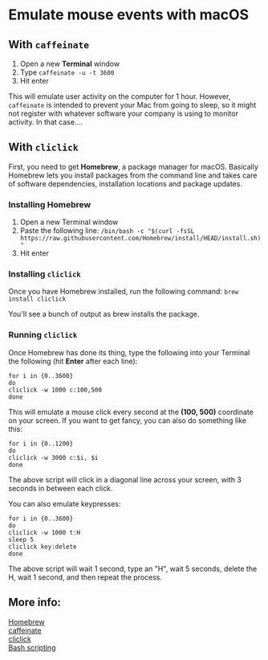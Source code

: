 # Emulate mouse events with macOS

## With `caffeinate`

 1. Open a new **Terminal**  window
 2. Type `caffeinate -u -t 3600`
 3. Hit enter

This will emulate user activity on the computer for 1 hour. However, `caffeinate` is intended to prevent your Mac from going to sleep, so it might not register with whatever software your company is using to monitor activity. In that case....

## With `cliclick`

 First, you need to get **Homebrew**, a package manager for macOS. Basically Homebrew lets you install packages from the command line and takes care of software dependencies, installation locations and package updates.
 
### Installing Homebrew
1. Open a new Terminal window
2. Paste the following line:
`
/bin/bash -c "$(curl -fsSL https://raw.githubusercontent.com/Homebrew/install/HEAD/install.sh)"
`
4. Hit enter

### Installing `cliclick`
Once you have Homebrew installed, run the following command: `brew install cliclick`

You'll see a bunch of output as brew installs the package.

### Running `cliclick`
Once Homebrew has done its thing, type the following into your Terminal the following (hit **Enter** after each line):

`for i in {0..3600}`  
`do`  
	`cliclick -w 1000 c:100,500`  
`done`

This will emulate a mouse click every second at the **(100, 500)** coordinate on your screen. If you want to get fancy, you can also do something like this:

`for i in {0..1200}`  
`do`  
	`cliclick -w 3000 c:$i, $i`  
`done`

The above script will click in a diagonal line across your screen, with 3 seconds in between each click. 

You can also emulate keypresses:

`for i in {0..3600}`  
`do`  
	`cliclick -w 1000 t:H`  
	`sleep 5`  
	`cliclick key:delete`  
`done`

The above script will wait 1 second, type an "H", wait 5 seconds, delete the H, wait 1 second, and then repeat the process.

## More info:

[Homebrew](https://brew.sh/)  
[caffeinate](https://computers.tutsplus.com/tutorials/quick-tip-how-to-stop-your-mac-from-sleeping-using-the-command-line--mac-50905)  
[cliclick](https://www.bluem.net/en/projects/cliclick/)  
[Bash scripting](https://linuxize.com/post/bash-for-loop/)  
